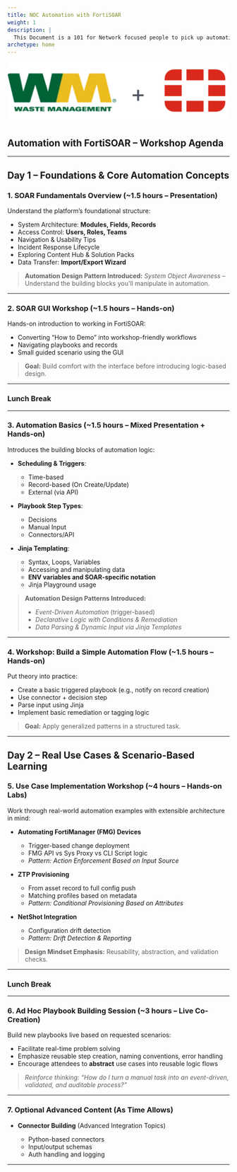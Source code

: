 ```yaml
---
title: NOC Automation with FortiSOAR
weight: 1
description: |
  This Document is a 101 for Network focused people to pick up automation and FortiSOAR
archetype: home
---
```


![waste_management plus fortinet](wm_plus_fortinet.svg)

## **Automation with FortiSOAR – Workshop Agenda**

---

## **Day 1 – Foundations & Core Automation Concepts**

### 1. **SOAR Fundamentals Overview** (\~1.5 hours – Presentation)

Understand the platform’s foundational structure:

* System Architecture: **Modules, Fields, Records**
* Access Control: **Users, Roles, Teams**
* Navigation & Usability Tips
* Incident Response Lifecycle
* Exploring Content Hub & Solution Packs
* Data Transfer: **Import/Export Wizard**

> **Automation Design Pattern Introduced:**
> *System Object Awareness* – Understand the building blocks you'll manipulate in automation.

---

### 2. **SOAR GUI Workshop** (\~1.5 hours – Hands-on)

Hands-on introduction to working in FortiSOAR:

* Converting “How to Demo” into workshop-friendly workflows
* Navigating playbooks and records
* Small guided scenario using the GUI

> **Goal:** Build comfort with the interface before introducing logic-based design.

---
### **Lunch Break**
---

### 3. **Automation Basics** (\~1.5 hours – Mixed Presentation + Hands-on)

Introduces the building blocks of automation logic:

* **Scheduling & Triggers**:
    
    * Time-based
    * Record-based (On Create/Update)
    * External (via API)
* **Playbook Step Types**:
    
    * Decisions
    * Manual Input
    * Connectors/API
* **Jinja Templating**:
    
    * Syntax, Loops, Variables
    * Accessing and manipulating data
    * **ENV variables and SOAR-specific notation**
    * Jinja Playground usage

> **Automation Design Patterns Introduced:**
>
> * *Event-Driven Automation* (trigger-based)
> * *Declarative Logic with Conditions & Remediation*
> * *Data Parsing & Dynamic Input via Jinja Templates*

---

### 4. **Workshop: Build a Simple Automation Flow** (\~1.5 hours – Hands-on)

Put theory into practice:

* Create a basic triggered playbook (e.g., notify on record creation)
* Use connector + decision step
* Parse input using Jinja
* Implement basic remediation or tagging logic

> **Goal:** Apply generalized patterns in a structured task.

---

## **Day 2 – Real Use Cases & Scenario-Based Learning**

### 5. **Use Case Implementation Workshop** (\~4 hours – Hands-on Labs)

Work through real-world automation examples with extensible architecture in mind:

* **Automating FortiManager (FMG) Devices**
    
    * Trigger-based change deployment
    * FMG API vs Sys Proxy vs CLI Script logic
    * *Pattern: Action Enforcement Based on Input Source*

* **ZTP Provisioning**
    
    * From asset record to full config push
    * Matching profiles based on metadata
    * *Pattern: Conditional Provisioning Based on Attributes*

* **NetShot Integration**
    
    * Configuration drift detection
    * *Pattern: Drift Detection & Reporting*

> **Design Mindset Emphasis:** Reusability, abstraction, and validation checks.

---

### **Lunch Break**

---

### 6. **Ad Hoc Playbook Building Session** (\~3 hours – Live Co-Creation)

Build new playbooks live based on requested scenarios:

* Facilitate real-time problem solving
* Emphasize reusable step creation, naming conventions, error handling
* Encourage attendees to **abstract** use cases into reusable logic flows

> *Reinforce thinking: “How do I turn a manual task into an event-driven, validated, and auditable process?”*

---

### 7. **Optional Advanced Content** (As Time Allows)

* **Connector Building** (Advanced Integration Topics)
    
    * Python-based connectors
    * Input/output schemas
    * Auth handling and logging

---